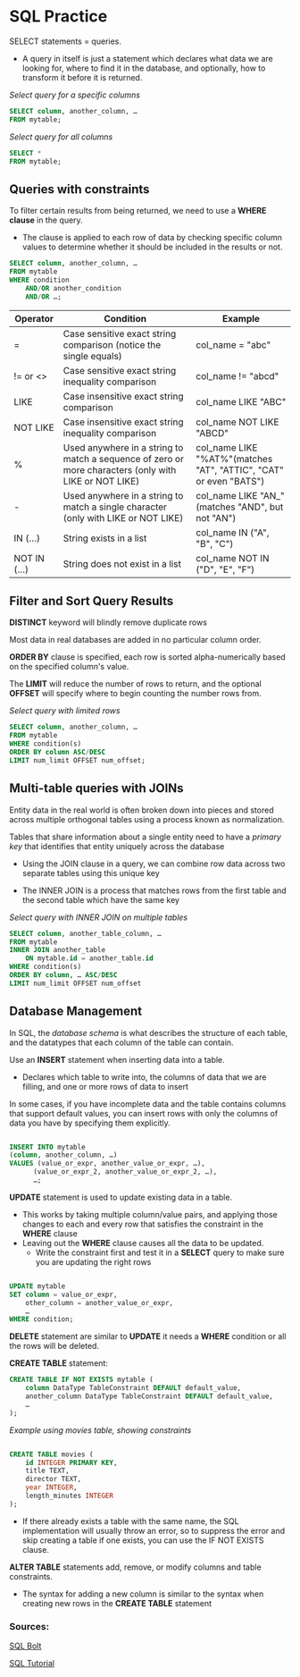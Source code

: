 # SQL Practice

SELECT statements = queries.

- A query in itself is just a statement which declares what data we are looking for, where to find it in the database, and optionally, how to transform it before it is returned.

*Select query for a specific columns*

```SQL
SELECT column, another_column, …
FROM mytable;

```

*Select query for all columns*

```SQL
SELECT * 
FROM mytable;
```

## Queries with constraints

To filter certain results from being returned, we need to use a **WHERE clause** in the query.

- The clause is applied to each row of data by checking specific column values to determine whether it should be included in the results or not.

```SQL
SELECT column, another_column, …
FROM mytable
WHERE condition
    AND/OR another_condition
    AND/OR …;
```

| Operator      | Condition | Example |
| ----------- | ----------- | ------- |
| =      | Case sensitive exact string comparison (notice the single equals)    | col_name = "abc"
| != or <> |  Case sensitive exact string inequality comparison  | col_name != "abcd"|
| LIKE | Case insensitive exact string comparison| col_name LIKE "ABC" 
| NOT LIKE | Case insensitive exact string inequality comparison | col_name NOT LIKE "ABCD"
| % | Used anywhere in a string to match a sequence of zero or more characters (only with LIKE or NOT LIKE)| col_name LIKE "%AT%"(matches "AT", "ATTIC", "CAT" or even "BATS")|
| - | Used anywhere in a string to match a single character (only with LIKE or NOT LIKE)| col_name LIKE "AN_"(matches "AND", but not "AN")|
| IN (…)| String exists in a list | col_name IN ("A", "B", "C")|
|NOT IN (…)| String does not exist in a list| 	col_name NOT IN ("D", "E", "F")|

## Filter and Sort Query Results

**DISTINCT** keyword will blindly remove duplicate rows

Most data in real databases are added in no particular column order.

**ORDER BY** clause is specified, each row is sorted alpha-numerically based on the specified column's value.

The **LIMIT** will reduce the number of rows to return, and the optional **OFFSET** will specify where to begin counting the number rows from.

*Select query with limited rows*

```SQL
SELECT column, another_column, …
FROM mytable
WHERE condition(s)
ORDER BY column ASC/DESC
LIMIT num_limit OFFSET num_offset;
```

## Multi-table queries with JOINs

Entity data in the real world is often broken down into pieces and stored across multiple orthogonal tables using a process known as normalization.

Tables that share information about a single entity need to have a *primary key* that identifies that entity uniquely across the database

- Using the JOIN clause in a query, we can combine row data across two separate tables using this unique key

- The INNER JOIN is a process that matches rows from the first table and the second table which have the same key

*Select query with INNER JOIN on multiple tables*

``` SQL
SELECT column, another_table_column, …
FROM mytable
INNER JOIN another_table 
    ON mytable.id = another_table.id
WHERE condition(s)
ORDER BY column, … ASC/DESC
LIMIT num_limit OFFSET num_offset

```

## Database Management

In SQL, the *database schema* is what describes the structure of each table, and the datatypes that each column of the table can contain.

Use an **INSERT** statement when inserting data into a table.

- Declares which table to write into, the columns of data that we are filling, and one or more rows of data to insert

In some cases, if you have incomplete data and the table contains columns that support default values, you can insert rows with only the columns of data you have by specifying them explicitly.

```SQL

INSERT INTO mytable
(column, another_column, …)
VALUES (value_or_expr, another_value_or_expr, …),
      (value_or_expr_2, another_value_or_expr_2, …),
      …;

```

**UPDATE** statement is used to update existing data in a table.

- This works by taking multiple column/value pairs, and applying those changes to each and every row that satisfies the constraint in the **WHERE** clause
- Leaving out the **WHERE** clause causes all the data to be updated.
    - Write the constraint first and test it in a **SELECT** query to make sure you are updating the right rows

```SQL

UPDATE mytable
SET column = value_or_expr, 
    other_column = another_value_or_expr, 
    …
WHERE condition;

```

**DELETE** statement are similar to **UPDATE** it needs a **WHERE** condition or all the rows will be deleted.

**CREATE TABLE** statement:

```SQL
CREATE TABLE IF NOT EXISTS mytable (
    column DataType TableConstraint DEFAULT default_value,
    another_column DataType TableConstraint DEFAULT default_value,
    …
);

```

*Example using movies table, showing constraints*

```SQL

CREATE TABLE movies (
    id INTEGER PRIMARY KEY,
    title TEXT,
    director TEXT,
    year INTEGER, 
    length_minutes INTEGER
);

```

- If there already exists a table with the same name, the SQL implementation will usually throw an error, so to suppress the error and skip creating a table if one exists, you can use the IF NOT EXISTS clause.

**ALTER TABLE** statements add, remove, or modify columns and table constraints.

- The syntax for adding a new column is similar to the syntax when creating new rows in the **CREATE TABLE** statement

### Sources:

[SQL Bolt](https://sqlbolt.com/)

[SQL Tutorial](https://www.computer-pdf.com/3-sql-database-tutorial-for-beginners)